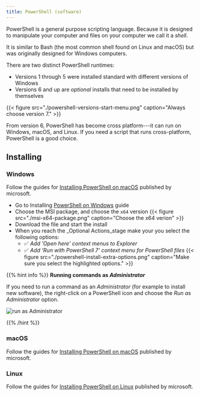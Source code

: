 ```yaml
---
title: PowerShell (software)
---
```


PowerShell is a general purpose scripting language. Because it is designed to
manipulate your computer and files on your computer we call it a _shell_.

It is similar to Bash (the most common shell found on Linux and macOS) but
was originally designed for Windows computers.

There are two distinct PowerShell runtimes:

- Versions 1 through 5 were installed standard with different versions of Windows
- Versions 6 and up are _optional_ installs that need to be installed by themselves

{{< figure src="./powershell-versions-start-menu.png" caption="Always choose version 7." >}}


From version 6, PowerShell has become cross platform---it can run on Windows,
macOS, and Linux. If you need a script that runs cross-platform, PowerShell
is a good choice.

## Installing

### Windows

Follow the guides for [Installing PowerShell on macOS](https://learn.microsoft.com/en-us/powershell/scripting/install/installing-powershell-on-macOS) 
published by microsoft.

- Go to Installing [PowerShell on Windows](https://learn.microsoft.com/en-us/powershell/scripting/install/installing-powershell-on-windows) guide
- Choose the MSI package, and choose the `x64` version
  {{< figure src="./msi-x64-package.png" caption="Choose the x64 verion" >}}
- Download the file and start the install
- When you reach the _Optional Actions_stage make your you select the following options:
  - ✅ _Add 'Open here' context menus to Explorer_
  - ✅ _Add 'Run with PowerShell 7' context menu for PowerShell files_
{{< figure src="./powershell-install-extra-options.png" caption="Make sure you select the highlighted options." >}}

{{% hint info %}}
**Running commands as _Administrator_**

If you need to run a command as an _Administrator_ (for example to 
install new software), the right-click on a PowerShell icon 
and choose the _Run as Administrator_ option.

![run as Administrator](./powershell-run-as-admin.png)

{{% /hint %}}

### macOS

Follow the guides for [Installing PowerShell on macOS](https://learn.microsoft.com/en-us/powershell/scripting/install/installing-powershell-on-macOS) 
published by microsoft.


### Linux

Follow the guides for [Installing PowerShell on Linux](https://learn.microsoft.com/en-us/powershell/scripting/install/installing-powershell-on-linux) 
published by microsoft.
